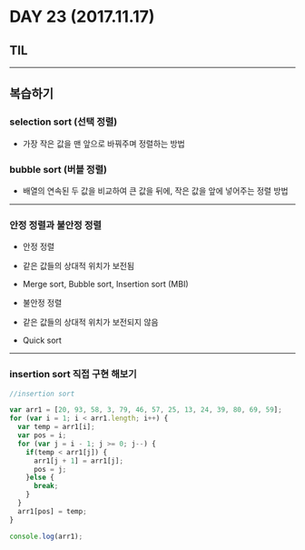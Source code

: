 # DAY 23 (2017.11.17)
 
## TIL

---
## 복습하기

### selection sort (선택 정렬)
- 가장 작은 값을 맨 앞으로 바꿔주며 정렬하는 방법

### bubble sort (버블 정렬)
- 배열의 연속된 두 값을 비교하여 큰 값을 뒤에, 작은 값을 앞에 넣어주는 정렬 방법

---
### 안정 정렬과 불안정 정렬
- 안정 정렬
 - 같은 값들의 상대적 위치가 보전됨
 - Merge sort, Bubble sort, Insertion sort (MBI)

- 불안정 정렬
- 같은 값들의 상대적 위치가 보전되지 않음
 - Quick sort

---
### insertion sort 직접 구현 해보기

```javascript
//insertion sort

var arr1 = [20, 93, 58, 3, 79, 46, 57, 25, 13, 24, 39, 80, 69, 59];
for (var i = 1; i < arr1.length; i++) {
  var temp = arr1[i];
  var pos = i;
  for (var j = i - 1; j >= 0; j--) {
    if(temp < arr1[j]) {
      arr1[j + 1] = arr1[j];
      pos = j;
    }else {
      break;
    }
  }
  arr1[pos] = temp;
}

console.log(arr1);
```
